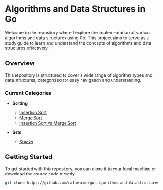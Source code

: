 # Algorithms and Data Structures in Go

Welcome to the repository where I explore the implementation of various algorithms and data structures using Go. This project aims to serve as a study guide to learn and understand the concepts of algorithms and data structures effectively.

## Overview

This repository is structured to cover a wide range of algorithm types and data structures, categorized for easy navigation and understanding.

### Current Categories

- **Sorting**
    - [Insertion Sort](/sorting/insertion_sort/)
    - [Merge Sort](/sorting/merge_sort/)
    - [Insertion Sort vs Merge Sort](/sorting/insertion_vs_merge_sort/)

- **Sets**
    - [Stacks](/sets/stacks/)

## Getting Started

To get started with this repository, you can clone it to your local machine or download the source code directly.

```bash
git clone https://github.com/rafaelcmd/go-algorithms-and-datastructures.git
